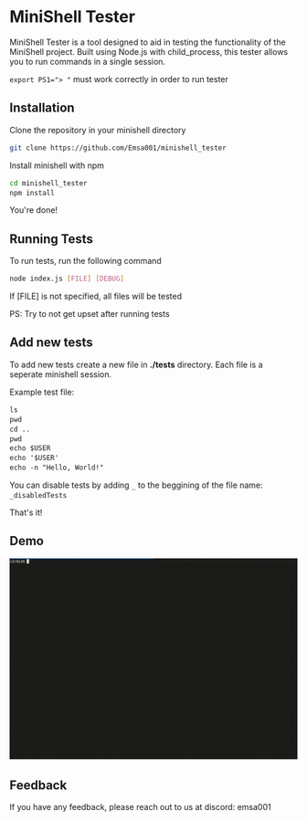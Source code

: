 
# MiniShell Tester

MiniShell Tester is a tool designed to aid in testing the functionality of the MiniShell project. Built using Node.js with child_process, this tester allows you to run commands in a single session.

`export PS1="> "` must work correctly in order to run tester
## Installation

Clone the repository in your minishell directory

```bash
git clone https://github.com/Emsa001/minishell_tester
```

Install minishell with npm

```bash
cd minishell_tester
npm install
```

You're done!
## Running Tests

To run tests, run the following command
```bash
node index.js [FILE] [DEBUG]
```
If [FILE] is not specified, all files will be tested 

PS: Try to not get upset after running tests
## Add new tests

To add new tests create a new file in **./tests** directory.
Each file is a seperate minishell session.

Example test file:
```txt
ls
pwd
cd ..
pwd
echo $USER
echo '$USER'
echo -n "Hello, World!"
```

You can disable tests by adding `_` to the beggining of the file name: `_disabledTests`

That's it!
## Demo

![Demo](https://github.com/Emsa001/minishell_tester/blob/main/data/demo.gif?raw=true)


## Feedback

If you have any feedback, please reach out to us at discord: emsa001